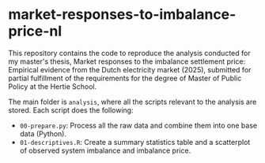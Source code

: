 # market-responses-to-imbalance-price-nl

This repository contains the code to reproduce the analysis conducted for my master's thesis, Market responses to the imbalance settlement price:
Empirical evidence from the Dutch electricity market (2025), submitted for partial fulfillment of the requirements for the degree of Master of Public Policy at the Hertie School.  

The main folder is `analysis`, where all the scripts relevant to the analysis are stored. Each script does the following:  
- `00-prepare.py`: Process all the raw data and combine them into one base data (Python).
- `01-descriptives.R`: Create a summary statistics table and a scatterplot of observed system imbalance and imbalance price.
